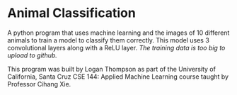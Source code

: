 # Animal Classification
A python program that uses machine learning and the images of 10 different animals to train a model to classify them correctly. This model uses 3 convolutional layers along with a ReLU layer. *The training data is too big to upload to github.*

This program was built by Logan Thompson as part of the University of California, Santa Cruz CSE 144: Applied Machine Learning course taught by Professor Cihang Xie.
